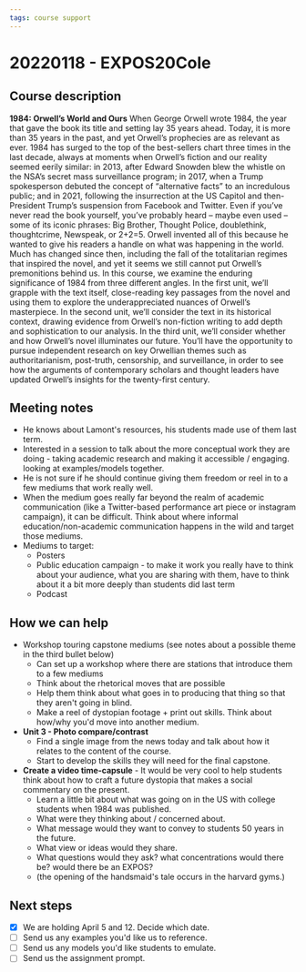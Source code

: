```yaml
---
tags: course support
---
```


# 20220118 - EXPOS20Cole

## Course description
**1984: Orwell’s World and Ours**
When George Orwell wrote 1984, the year that gave the book its title and setting lay 35 years ahead. Today, it is more than 35 years in the past, and yet Orwell’s prophecies are as relevant as ever. 1984 has surged to the top of the best-sellers chart three times in the last decade, always at moments when Orwell’s fiction and our reality seemed eerily similar: in 2013, after Edward Snowden blew the whistle on the NSA’s secret mass surveillance program; in 2017, when a Trump spokesperson debuted the concept of “alternative facts” to an incredulous public; and in 2021, following the insurrection at the US Capitol and then-President Trump’s suspension from Facebook and Twitter. Even if you’ve never read the book yourself, you’ve probably heard – maybe even used – some of its iconic phrases: Big Brother, Thought Police, doublethink, thoughtcrime, Newspeak, or 2+2=5. Orwell invented all of this because he wanted to give his readers a handle on what was happening in the world. Much has changed since then, including the fall of the totalitarian regimes that inspired the novel, and yet it seems we still cannot put Orwell’s premonitions behind us. In this course, we examine the enduring significance of 1984 from three different angles. In the first unit, we’ll grapple with the text itself, close-reading key passages from the novel and using them to explore the underappreciated nuances of Orwell’s masterpiece. In the second unit, we’ll consider the text in its historical context, drawing evidence from Orwell’s non-fiction writing to add depth and sophistication to our analysis. In the third unit, we’ll consider whether and how Orwell’s novel illuminates our future. You’ll have the opportunity to pursue independent research on key Orwellian themes such as authoritarianism, post-truth, censorship, and surveillance, in order to see how the arguments of contemporary scholars and thought leaders have updated Orwell’s insights for the twenty-first century.

## Meeting notes
* He knows about Lamont's resources, his students made use of them last term.
* Interested in a session to talk about the more conceptual work they are doing - taking academic research and making it accessible / engaging. looking at examples/models together.
* He is not sure if he should continue giving them freedom or reel in to a few mediums that work really well.
* When the medium goes really far beyond the realm of academic communication (like a Twitter-based performance art piece or instagram campaign), it can be difficult. Think about where informal education/non-academic communication happens in the wild and target those mediums.
* Mediums to target:
    * Posters
    * Public education campaign - to make it work you really have to think about your audience, what you are sharing with them, have to think about it a bit more deeply than students did last term
    * Podcast

## How we can help
* Workshop touring capstone mediums (see notes about a possible theme in the third bullet below)
    * Can set up a workshop where there are stations that introduce them to a few mediums
    * Think about the rhetorical moves that are possible
    * Help them think about what goes in to producing that thing so that they aren't going in blind.
    * Make a reel of dystopian footage + print out skills. Think about how/why you'd move into another medium.
* **Unit 3 - Photo compare/contrast**
    * Find a single image from the news today and talk about how it relates to the content of the course. 
    * Start to develop the skills they will need for the final capstone.
* **Create a video time-capsule** - It would be very cool to help students think about how to craft a future dystopia that makes a social commentary on the present.
    * Learn a little bit about what was going on in the US with college students when 1984 was published. 
    * What were they thinking about / concerned about. 
    * What message would they want to convey to students 50 years in the future. 
    * What view or ideas would they share. 
    * What questions would they ask? what concentrations would there be? would there be an EXPOS? 
    * (the opening of the handsmaid's tale occurs in the harvard gyms.)

## Next steps
- [x] We are holding April 5 and 12. Decide which date.
- [ ] Send us any examples you'd like us to reference. 
- [ ] Send us any models you'd like students to emulate.
- [ ] Send us the assignment prompt.